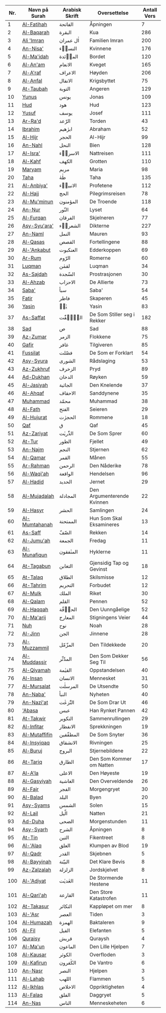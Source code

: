 | Nr. | Navn på Surah                                  | Arabisk Skrift | Oversettelse                | Antall Vers |
| --- | ---------------------------------------------- | ------------ | ------------------------- | ----------- |
| 1   | [Al-Fatihah](https://www.les-koranen.no/1/)     | الفاتحة      | Åpningen                 | 7           |
| 2   | [Al-Baqarah](https://www.les-koranen.no/2/)     | البقرة       | Kua                      | 286         |
| 3   | [Ali 'Imran](https://www.les-koranen.no/3/)     | اٰل عمران    | Familien Imran            | 200         |
| 4   | [An-Nisa'](https://www.les-koranen.no/4/)       | النساۤء      | Kvinnene                    | 176         |
| 5   | [Al-Ma'idah](https://www.les-koranen.no/5/)     | الماۤئدة     | Bordet                  | 120         |
| 6   | [Al-An'am](https://www.les-koranen.no/6/)       | الانعام      | Kveget           | 165         |
| 7   | [Al-A'raf](https://www.les-koranen.no/7/)       | الاعراف      | Høyden          | 206         |
| 8   | [Al-Anfal](https://www.les-koranen.no/8/)       | الانفال      | Krigsbyttet           | 75          |
| 9   | [At-Taubah](https://www.les-koranen.no/9/)      | التوبة       | Angeren               | 129         |
| 10  | [Yunus](https://www.les-koranen.no/10/)         | يونس         | Jonas                     | 109         |
| 11  | [Hud](https://www.les-koranen.no/11/)           | هود          | Hud                       | 123         |
| 12  | [Yusuf](https://www.les-koranen.no/12/)         | يوسف         | Josef                     | 111         |
| 13  | [Ar-Ra'd](https://www.les-koranen.no/13/)       | الرّعد       | Torden                     | 43          |
| 14  | [Ibrahim](https://www.les-koranen.no/14/)       | ابرٰهيم      | Abraham                   | 52          |
| 15  | [Al-Hijr](https://www.les-koranen.no/15/)       | الحجر        | Al-Hijr                      | 99          |
| 16  | [An-Nahl](https://www.les-koranen.no/16/)       | النحل        | Bien                     | 128         |
| 17  | [Al-Isra'](https://www.les-koranen.no/17/)      | الاسراۤء     | Nattreisen | 111         |
| 18  | [Al-Kahf](https://www.les-koranen.no/18/)       | الكهف        | Grotten                       | 110         |
| 19  | [Maryam](https://www.les-koranen.no/19/)        | مريم         | Maria                    | 98          |
| 20  | [Taha](https://www.les-koranen.no/20/)          | طٰهٰ         | Taha                      | 135         |
| 21  | [Al-Anbiya'](https://www.les-koranen.no/21/)    | الانبياۤء    | Profetene                 | 112         |
| 22  | [Al-Hajj](https://www.les-koranen.no/22/)       | الحج         | Pilegrimsreisen                      | 78          |
| 23  | [Al-Mu'minun](https://www.les-koranen.no/23/)   | المؤمنون     | De Troende        | 118         |
| 24  | [An-Nur](https://www.les-koranen.no/24/)        | النّور       | Lyset                    | 64          |
| 25  | [Al-Furqan](https://www.les-koranen.no/25/)     | الفرقان      | Skjelneren                   | 77          |
| 26  | [Asy-Syu'ara'](https://www.les-koranen.no/26/)  | الشعراۤء     | Dikterne              | 227         |
| 27  | [An-Naml](https://www.les-koranen.no/27/)       | النمل        | Mauren               | 93          |
| 28  | [Al-Qasas](https://www.les-koranen.no/28/)      | القصص        | Fortellingene               | 88          |
| 29  | [Al-'Ankabut](https://www.les-koranen.no/29/)   | العنكبوت     | Edderkoppen                 | 69          |
| 30  | [Ar-Rum](https://www.les-koranen.no/30/)        | الرّوم       | Romerne                    | 60          |
| 31  | [Luqman](https://www.les-koranen.no/31/)        | لقمٰن        | Luqman                    | 34          |
| 32  | [As-Sajdah](https://www.les-koranen.no/32/)     | السّجدة      | Prostrasjonen                    | 30          |
| 33  | [Al-Ahzab](https://www.les-koranen.no/33/)      | الاحزاب      | De Allierte   | 73          |
| 34  | [Saba'](https://www.les-koranen.no/34/)         | سبأ          | Saba'                     | 54          |
| 35  | [Fatir](https://www.les-koranen.no/35/)         | فاطر         | Skaperen             | 45          |
| 36  | [Yasin](https://www.les-koranen.no/36/)         | يٰسۤ         | Yasin                     | 83          |
| 37  | [As-Saffat](https://www.les-koranen.no/37/)     | الصّٰۤفّٰت   | De Som Stiller seg i Rekker           | 182         |
| 38  | [Sad](https://www.les-koranen.no/38/)           | ص            | Sad                       | 88          |
| 39  | [Az-Zumar](https://www.les-koranen.no/39/)      | الزمر        | Flokkene                 | 75          |
| 40  | [Gafir](https://www.les-koranen.no/40/)         | غافر         | Tilgiveren            | 85          |
| 41  | [Fussilat](https://www.les-koranen.no/41/)      | فصّلت        | De Som er Forklart           | 54          |
| 42  | [Asy-Syura](https://www.les-koranen.no/42/)     | الشورى       | Rådslaging                | 53          |
| 43  | [Az-Zukhruf](https://www.les-koranen.no/43/)    | الزخرف       | Pryd                 | 89          |
| 44  | [Ad-Dukhan](https://www.les-koranen.no/44/)     | الدخان       | Røyken                     | 59          |
| 45  | [Al-Jasiyah](https://www.les-koranen.no/45/)    | الجاثية      | Den Knelende                  | 37          |
| 46  | [Al-Ahqaf](https://www.les-koranen.no/46/)      | الاحقاف      | Sanddynene               | 35          |
| 47  | [Muhammad](https://www.les-koranen.no/47/)      | محمّد        | Muhammad                  | 38          |
| 48  | [Al-Fath](https://www.les-koranen.no/48/)       | الفتح        | Seieren                | 29          |
| 49  | [Al-Hujurat](https://www.les-koranen.no/49/)    | الحجرٰت      | Rommene               | 18          |
| 50  | [Qaf](https://www.les-koranen.no/50/)           | ق            | Qaf                       | 45          |
| 51  | [Az-Zariyat](https://www.les-koranen.no/51/)    | الذّٰريٰت    | De Som Sprer   | 60          |
| 52  | [At-Tur](https://www.les-koranen.no/52/)        | الطور        | Fjellet             | 49          |
| 53  | [An-Najm](https://www.les-koranen.no/53/)       | النجم        | Stjernen                   | 62          |
| 54  | [Al-Qamar](https://www.les-koranen.no/54/)      | القمر        | Månen                     | 55          |
| 55  | [Ar-Rahman](https://www.les-koranen.no/55/)     | الرحمن       | Den Nåderike             | 78          |
| 56  | [Al-Waqi'ah](https://www.les-koranen.no/56/)    | الواقعة      | Hendelsen               | 96          |
| 57  | [Al-Hadid](https://www.les-koranen.no/57/)      | الحديد       | Jernet                      | 29          |
| 58  | [Al-Mujadalah](https://www.les-koranen.no/58/)  | المجادلة     | Den Argumenterende Kvinnen                   | 22          |
| 59  | [Al-Hasyr](https://www.les-koranen.no/59/)      | الحشر        | Samlingen                | 24          |
| 60  | [Al-Mumtahanah](https://www.les-koranen.no/60/) | الممتحنة     | Hun Som Skal Eksamineres         | 13          |
| 61  | [As-Saff](https://www.les-koranen.no/61/)       | الصّفّ       | Rekken                   | 14          |
| 62  | [Al-Jumu'ah](https://www.les-koranen.no/62/)    | الجمعة       | Fredag                     | 11          |
| 63  | [Al-Munafiqun](https://www.les-koranen.no/63/)  | المنٰفقون    | Hyklerne       | 11          |
| 64  | [At-Tagabun](https://www.les-koranen.no/64/)    | التغابن      | Gjensidig Tap og Gevinst    | 18          |
| 65  | [At-Talaq](https://www.les-koranen.no/65/)      | الطلاق       | Skilsmisse                     | 12          |
| 66  | [At-Tahrim](https://www.les-koranen.no/66/)     | التحريم      | Forbudet               | 12          |
| 67  | [Al-Mulk](https://www.les-koranen.no/67/)       | الملك        | Riket                  | 30          |
| 68  | [Al-Qalam](https://www.les-koranen.no/68/)      | القلم        | Pennen                      | 52          |
| 69  | [Al-Haqqah](https://www.les-koranen.no/69/)     | الحاۤقّة     | Den Uunngåelige               | 52          |
| 70  | [Al-Ma'arij](https://www.les-koranen.no/70/)    | المعارج      | Stigningens Veier               | 44          |
| 71  | [Nuh](https://www.les-koranen.no/71/)           | نوح          | Noah                       | 28          |
| 72  | [Al-Jinn](https://www.les-koranen.no/72/)       | الجن         | Jinnene                       | 28          |
| 73  | [Al-Muzzammil](https://www.les-koranen.no/73/)  | المزّمّل     | Den Tildekkede     | 20          |
| 74  | [Al-Muddassir](https://www.les-koranen.no/74/)  | المدّثّر     | Den Som Dekker Seg Til       | 56          |
| 75  | [Al-Qiyamah](https://www.les-koranen.no/75/)    | القيٰمة      | Oppstandelsen               | 40          |
| 76  | [Al-Insan](https://www.les-koranen.no/76/)      | الانسان      | Mennesket                   | 31          |
| 77  | [Al-Mursalat](https://www.les-koranen.no/77/)   | المرسلٰت     | De Utsendte      | 50          |
| 78  | [An-Naba'](https://www.les-koranen.no/78/)      | النبأ        | Nyheten              | 40          |
| 79  | [An-Nazi'at](https://www.les-koranen.no/79/)    | النّٰزعٰت    | De Som Drar Ut    | 46          |
| 80  | ['Abasa](https://www.les-koranen.no/80/)        | عبس          | Han Rynket Pannen             | 42          |
| 81  | [At-Takwir](https://www.les-koranen.no/81/)     | التكوير      | Sammenrullingen              | 29          |
| 82  | [Al-Infitar](https://www.les-koranen.no/82/)    | الانفطار     | Sprekkningen                  | 19          |
| 83  | [Al-Mutaffifin](https://www.les-koranen.no/83/) | المطفّفين    | De Som Snyter        | 36          |
| 84  | [Al-Insyiqaq](https://www.les-koranen.no/84/)   | الانشقاق     | Rivningen                  | 25          |
| 85  | [Al-Buruj](https://www.les-koranen.no/85/)      | البروج       | Stjernebildene           | 22          |
| 86  | [At-Tariq](https://www.les-koranen.no/86/)      | الطارق       | Den Som Kommer om Natten | 17          |
| 87  | [Al-A'la](https://www.les-koranen.no/87/)       | الاعلى       | Den Høyeste               | 19          |
| 88  | [Al-Gasyiyah](https://www.les-koranen.no/88/)   | الغاشية      | Den Overveldende               | 26          |
| 89  | [Al-Fajr](https://www.les-koranen.no/89/)       | الفجر        | Morgengryet                     | 30          |
| 90  | [Al-Balad](https://www.les-koranen.no/90/)      | البلد        | Byen                    | 20          |
| 91  | [Asy-Syams](https://www.les-koranen.no/91/)     | الشمس        | Solen                  | 15          |
| 92  | [Al-Lail](https://www.les-koranen.no/92/)       | الّيل        | Natten                     | 21          |
| 93  | [Ad-Duha](https://www.les-koranen.no/93/)       | الضحى        | Morgenstunden                      | 11          |
| 94  | [Asy-Syarh](https://www.les-koranen.no/94/)     | الشرح        | Åpningen                    | 8           |
| 95  | [At-Tin](https://www.les-koranen.no/95/)        | التين        | Fikentreet                  | 8           |
| 96  | [Al-'Alaq](https://www.les-koranen.no/96/)      | العلق        | Klumpen av Blod            | 19          |
| 97  | [Al-Qadr](https://www.les-koranen.no/97/)       | القدر        | Skjebnen                 | 5           |
| 98  | [Al-Bayyinah](https://www.les-koranen.no/98/)   | البيّنة      | Det Klare Bevis               | 8           |
| 99  | [Az-Zalzalah](https://www.les-koranen.no/99/)   | الزلزلة      | Jordskjelvet                 | 8           |
| 100 | [Al-'Adiyat](https://www.les-koranen.no/100/)   | العٰديٰت     | De Stormende Hestene | 11          |
| 101 | [Al-Qari'ah](https://www.les-koranen.no/101/)   | القارعة      | Den Store Katastrofen               | 11          |
| 102 | [At-Takasur](https://www.les-koranen.no/102/)   | التكاثر      | Kappløpet om mer          | 8           |
| 103 | [Al-'Asr](https://www.les-koranen.no/103/)      | العصر        | Tiden                      | 3           |
| 104 | [Al-Humazah](https://www.les-koranen.no/104/)   | الهمزة       | Baktaleren                 | 9           |
| 105 | [Al-Fil](https://www.les-koranen.no/105/)       | الفيل        | Elefanten                     | 5           |
| 106 | [Quraisy](https://www.les-koranen.no/106/)      | قريش         | Quraysh                   | 4           |
| 107 | [Al-Ma'un](https://www.les-koranen.no/107/)     | الماعون      | Den Lille Hjelpen       | 7           |
| 108 | [Al-Kausar](https://www.les-koranen.no/108/)    | الكوثر       | Overfloden     | 3           |
| 109 | [Al-Kafirun](https://www.les-koranen.no/109/)   | الكٰفرون     | De Vantro         | 6           |
| 110 | [An-Nasr](https://www.les-koranen.no/110/)      | النصر        | Hjelpen               | 3           |
| 111 | [Al-Lahab](https://www.les-koranen.no/111/)     | اللهب        | Flammen       | 5           |
| 112 | [Al-Ikhlas](https://www.les-koranen.no/112/)    | الاخلاص      | Oppriktigheten                    | 4           |
| 113 | [Al-Falaq](https://www.les-koranen.no/113/)     | الفلق        | Daggryet                     | 5           |
| 114 | [An-Nas](https://www.les-koranen.no/114/)       | الناس        | Menneskeheten                   | 6           |
